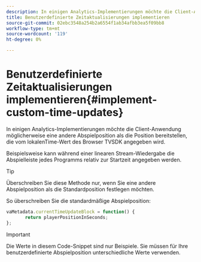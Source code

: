 ```yaml
---
description: In einigen Analytics-Implementierungen möchte die Client-Anwendung möglicherweise eine andere Abspielposition als die Position bereitstellen, die vom lokalenTime-Wert des Browser TVSDK angegeben wird.
title: Benutzerdefinierte Zeitaktualisierungen implementieren
source-git-commit: 02ebc3548a254b2a6554f1ab34afbb3ea5f09bb8
workflow-type: tm+mt
source-wordcount: '119'
ht-degree: 0%

---
```


# Benutzerdefinierte Zeitaktualisierungen implementieren{#implement-custom-time-updates}

In einigen Analytics-Implementierungen möchte die Client-Anwendung möglicherweise eine andere Abspielposition als die Position bereitstellen, die vom lokalenTime-Wert des Browser TVSDK angegeben wird.

Beispielsweise kann während einer linearen Stream-Wiedergabe die Abspielleiste jedes Programms relativ zur Startzeit angegeben werden.

>[!TIP]
>
>Überschreiben Sie diese Methode nur, wenn Sie eine andere Abspielposition als die Standardposition festlegen möchten.

So überschreiben Sie die standardmäßige Abspielposition:

```js
vaMetadata.currentTimeUpdateBlock = function() { 
       return playerPositionInSeconds; 
}; 
```

>[!IMPORTANT]
>
>Die Werte in diesem Code-Snippet sind nur Beispiele. Sie müssen für Ihre benutzerdefinierte Abspielposition unterschiedliche Werte verwenden.
